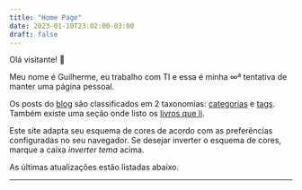 ```yaml
---
title: "Home Page"
date: 2023-01-10T23:02:00-03:00
draft: false
---
```

Olá visitante! 👋

Meu nome é Guilherme, eu trabalho com TI e essa é minha ∞ª tentativa de manter uma página pessoal.

Os posts do [blog](/blog/) são classificados em 2 taxonomias: <a class="category-link" href="/categories/">categorias</a> e [tags](/tags/). Também existe uma seção onde listo os [livros que li](/books/).

Este site adapta seu esquema de cores de acordo com as preferências configuradas no seu navegador. Se desejar inverter o esquema de cores, marque a caixa *inverter tema* acima.

As últimas atualizações estão listadas abaixo.

----------
